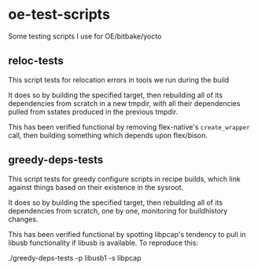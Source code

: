 oe-test-scripts
===============

Some testing scripts I use for OE/bitbake/yocto

reloc-tests
-----------

This script tests for relocation errors in tools we run during the build

It does so by building the specified target, then rebuilding all of its
dependencies from scratch in a new tmpdir, with all their dependencies
pulled from sstates produced in the previous tmpdir.

This has been verified functional by removing flex-native's `create_wrapper`
call, then building something which depends upon flex/bison.

greedy-deps-tests
-----------------

This script tests for greedy configure scripts in recipe builds, which link
against things based on their existence in the sysroot.

It does so by building the specified target, then rebuilding all of its
dependencies from scratch, one by one, monitoring for buildhistory changes.

This has been verified functional by spotting libpcap's tendency to pull in
libusb functionality if libusb is available. To reproduce this:

  ./greedy-deps-tests -p libusb1 -s libpcap
